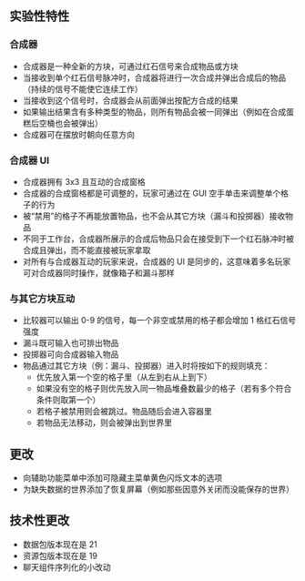 ## 实验性特性
### 合成器
* 合成器是一种全新的方块，可通过红石信号来合成物品或方块
* 当接收到单个红石信号脉冲时，合成器将进行一次合成并弹出合成后的物品（持续的信号不能使它连续工作）
* 当接收到这个信号时，合成器会从前面弹出按配方合成的结果
* 如果输出结果含有多种类型的物品，则所有物品会被一同弹出（例如在合成蛋糕后空桶也会被弹出）
* 合成器可在摆放时朝向任意方向
### 合成器 UI
* 合成器拥有 3x3 且互动的合成窗格
* 合成器的合成窗格都是可调整的，玩家可通过在 GUI 空手单击来调整单个格子的行为
* 被“禁用”的格子不再能放置物品，也不会从其它方块（漏斗和投掷器）接收物品
* 不同于工作台，合成器所展示的合成后物品只会在接受到下一个红石脉冲时被合成且弹出，而不能直接被玩家拿取
* 对所有与合成器互动的玩家来说，合成器的 UI 是同步的，这意味着多名玩家可对合成器同时操作，就像箱子和漏斗那样
### 与其它方块互动
* 比较器可以输出 0-9 的信号，每一个非空或禁用的格子都会增加 1 格红石信号强度
* 漏斗既可输入也可排出物品
* 投掷器可向合成器输入物品
* 物品通过其它方块（例：漏斗、投掷器）进入时将按如下的规则填充：
    * 优先放入第一个空的格子里（从左到右从上到下）
    * 如果没有空的格子则优先放入同一物品堆叠数最少的格子（若有多个符合条件则取第一个）
    * 若格子被禁用则会被跳过。物品随后会进入容器里
    * 若物品无法移动，则会被弹出到世界里
## 更改
* 向辅助功能菜单中添加可隐藏主菜单黄色闪烁文本的选项
* 为缺失数据的世界添加了恢复屏幕（例如那些因意外关闭而没能保存的世界）
## 技术性更改
* 数据包版本现在是 21
* 资源包版本现在是 19
* 聊天组件序列化的小改动